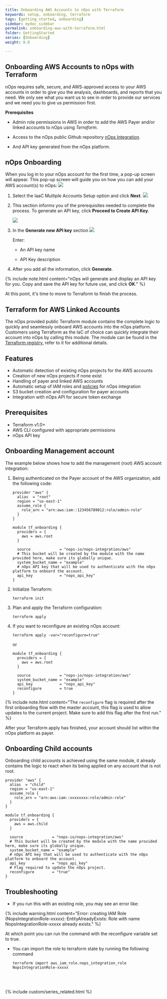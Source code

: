 ```yaml
---
title: Onboarding AWS Accounts to nOps with Terraform
keywords: setup, onboarding, terraform
tags: [getting_started, onboarding]
sidebar: mydoc_sidebar
permalink: onboarding-aws-with-terraform.html
folder: GettingStarted
series: [Onboarding]
weight: 8.0

---
```


## Onboarding AWS Accounts to nOps with Terraform ##

nOps requires safe, secure, and AWS-approved access to your AWS accounts in order to give you the analysis, dashboards, and reports that you need. We only see what you want us to see in order to provide our services and we need you to give us permission first.



**Prerequisites**


* Admin role permissions in AWS in order to add the AWS Payer and/or linked accounts to nOps using _Terraform_.
  
* Access to the nOps public Github repository [nOps Integration](https://github.com/nops-io/nops-integration/tree/main/platform/aws_setup_terraform).

* And API key generated from the nOps platform.
  


## nOps Onboarding ##


When you log in to your nOps account for the first time, a pop-up screen will appear. This pop-up screen will guide you on how you can add your AWS account(s) to nOps:
    ![](/tmpimg/onboard_start.png)

1. Select the IaaC Multiple Accounts Setup option and click **Next**.
    ![](/tmpimg/terraform_radio.png)
1. This section informs you of the prerequisites needed to complete the process. To generate an API key, click **Proceed to Create API Key**.

    ![](/tmpimg/terraform_intro.png)

1.  In the **Generate new API key** section
    ![](/tmpimg/terraform_generatingkey.png)
    
    Enter:
    * An API key name
  
    * API Key description
  
1. After you add all the information, click **Generate**.


{% include note.html content="nOps will generate and display an API key for you. Copy and save the API key for future use, and click **OK**." %}

At this point, it's time to move to Terraform to finish the process.

## Terraform for AWS Linked Accounts ##

The nOps provided public Terraform module contains the complete logic to quickly and seamlessly onboard AWS accounts into the nOps platform. 
Customers using Terraform as the IaC of choice can quickly integrate their account into nOps by calling this module.
The module can be found in the [Terraform registry](https://registry.terraform.io/modules/nops-io/nops-integration/aws/latest), refer to it for additional details.


## Features ##

- Automatic detection of existing nOps projects for the AWS accounts
- Creation of new nOps projects if none exist
- Handling of payer and linked AWS accounts
- Automatic setup of IAM roles and [policies](iam-policy-nops-free-platform.html) for nOps integration
- S3 bucket creation and configuration for payer accounts
- Integration with nOps API for secure token exchange


## Prerequisites ##

- Terraform v1.0+
- AWS CLI configured with appropriate permissions
- nOps API key


## Onboarding Management account ##

The example below shows how to add the management (root) AWS account integration:


1. Being authenticated on the Payer account of the AWS organization, add the following code:
    ```hcl
    provider "aws" {
      alias  = "root"
      region = "us-east-1"
      assume_role {
        role_arn = "arn:aws:iam::123456789012:role/admin-role"
      }
    }
    
    module tf_onboarding {
      providers = {
        aws = aws.root
      }
    
      source             = "nops-io/nops-integration/aws"
      # This bucket will be created by the module with the name provided here, make sure its globally unique.
      system_bucket_name = "example"
      # nOps API key that will be used to authenticate with the nOps platform to onboard the account.
      api_key            = "nops_api_key"
    }
    ```

3. Initialize Terraform:

    ```hcl
    terraform init
    ```

4. Plan and apply the Terraform configuration:

    ```hcl
    terraform apply
    ```

5. If you want to reconfigure an existing nOps account:
    ```hcl
    terraform apply -var="reconfigure=true"
    ```

    or

    ```hcl
    module tf_onboarding {
      providers = {
        aws = aws.root
      }
    
      source             = "nops-io/nops-integration/aws"
      system_bucket_name = "example"
      api_key            = "nops_api_key"
      reconfigure        = true
    }
    ```

{% include note.html content="The `reconfigure` flag is required after the first onboarding flow with the master account, this flag is used to allow updates to the current project. Make sure to add this flag after the first run." %}

After your Terraform apply has finished, your account should list within the nOps platform as payer.

## Onboarding Child accounts ##

Onboarding child accounts is achieved using the same module, it already contains the logic to react when its being applied on any account that is not root.

```hcl
provider "aws" {
  alias  = "child"
  region = "us-east-1"
  assume_role {
    role_arn = "arn:aws:iam::xxxxxxxx:role/admin-role"
  }
}

module tf_onboarding {
  providers = {
    aws = aws.child
  }

  source             = "nops-io/nops-integration/aws"
  # This bucket will be created by the module with the name provided here, make sure its globally unique.
  system_bucket_name = "example"
  # nOps API key that will be used to authenticate with the nOps platform to onboard the account.
  api_key            = "nops_api_key"
  # Flag required to update the nOps project.
  reconfigure        = "true"
}
```

## Troubleshooting ##

- If you run this with an existing role, you may see an error like:

{% include warning.html content="Error: creating IAM Role (NopsIntegrationRole-xxxxx): EntityAlreadyExists: Role with name NopsIntegrationRole-xxxxx already exists." %}

At which point you can run the command with the reconfigure variable set to true.

- You can import the role to terraform state by running the following command

    ```hcl
    terraform import aws_iam_role.nops_integration_role NopsIntegrationRole-xxxxx
    ```


<br/><br/>

{% include custom/series_related.html %}
